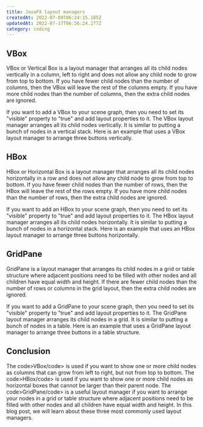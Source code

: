 ```yaml
---
title: JavaFX layout managers
createdAt: 2022-07-09T06:24:15.185Z
updatedAt: 2022-07-17T06:56:24.277Z
category: coding
---
```


## VBox

VBox or Vertical Box is a layout manager that arranges all its child nodes vertically in a column, left to right and does not allow any child node to grow from top to bottom. If you have fewer child nodes than the number of columns, then the VBox will leave the rest of the columns empty. If you have more child nodes than the number of columns, then the extra child nodes are ignored.

If you want to add a VBox to your scene graph, then you need to set its "visible" property to "true" and add layout properties to it. The VBox layout manager arranges all its child nodes vertically. It is similar to putting a bunch of nodes in a vertical stack. Here is an example that uses a VBox layout manager to arrange three buttons vertically.

## HBox

HBox or Horizontal Box is a layout manager that arranges all its child nodes horizontally in a row and does not allow any child node to grow from top to bottom. If you have fewer child nodes than the number of rows, then the HBox will leave the rest of the rows empty. If you have more child nodes than the number of rows, then the extra child nodes are ignored.

If you want to add an HBox to your scene graph, then you need to set its "visible" property to "true" and add layout properties to it. The HBox layout manager arranges all its child nodes horizontally. It is similar to putting a bunch of nodes in a horizontal stack. Here is an example that uses an HBox layout manager to arrange three buttons horizontally.

## GridPane

GridPane is a layout manager that arranges its child nodes in a grid or table structure where adjacent positions need to be filled with other nodes and all children have equal width and height. If there are fewer child nodes than the number of rows or columns in the grid layout, then the extra child nodes are ignored.

If you want to add a GridPane to your scene graph, then you need to set its "visible" property to "true" and add layout properties to it. The GridPane layout manager arranges its child nodes in a grid. It is similar to putting a bunch of nodes in a table. Here is an example that uses a GridPane layout manager to arrange three buttons in a table structure.

## Conclusion

The code>VBox/code> is used if you want to show one or more child nodes as columns that can grow from left to right, but not from top to bottom. The code>HBox/code> is used if you want to show one or more child nodes as horizontal boxes that cannot be larger than their parent node. The code>GridPane/code> is a useful layout manager if you want to arrange your nodes in a grid or table structure where adjacent positions need to be filled with other nodes and all children have equal width and height. In this blog post, we will learn about these three most commonly used layout managers.
